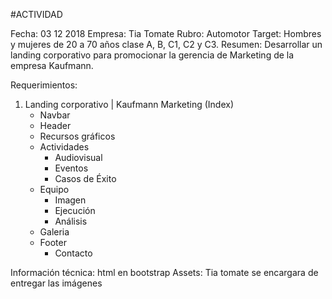 #ACTIVIDAD

Fecha: 03 12 2018
Empresa: Tia Tomate
Rubro: Automotor
Target: Hombres y mujeres de 20 a 70 años clase A, B, C1, C2 y C3.
Resumen: Desarrollar un landing corporativo para promocionar la gerencia de Marketing de la empresa Kaufmann.


Requerimientos:

1.	Landing corporativo | Kaufmann Marketing (Index)
	*	Navbar
	*	Header
	*	Recursos gráficos
	*	Actividades
		-	Audiovisual
		-	Eventos
		-	Casos de Éxito
	*	Equipo
		-	Imagen
		-	Ejecución
		-	Análisis
	*	Galeria
	*	Footer
		-	Contacto

Información técnica: html en bootstrap
Assets: Tia tomate se encargara de entregar las imágenes

# 